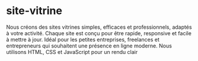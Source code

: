 # site-vitrine
Nous créons des sites vitrines simples, efficaces et professionnels, adaptés à votre activité. Chaque site est conçu pour être rapide, responsive et facile à mettre à jour. Idéal pour les petites entreprises, freelances et entrepreneurs qui souhaitent une présence en ligne moderne. Nous utilisons HTML, CSS et JavaScript pour un rendu clair 

